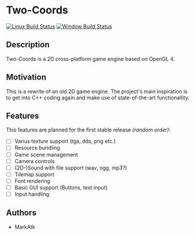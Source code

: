 # Two-Coords

[![Linux Build Status](https://travis-ci.org/markatk/two-coords.svg?branch=master)](https://travis-ci.org/markatk/two-coords)
[![Window Build Status](https://ci.appveyor.com/api/projects/status/github/two-coords?branch=master&svg=true)](https://ci.appveyor.com/project/markatk/two-coords)

## Description

Two-Coords is a 2D cross-platform game engine based on OpenGL 4.

## Motivation

This is a rewrite of an old 2D game engine. The project's main inspiration is to get into C++ coding again and make use of state-of-the-art functionallity.

## Features

This features are planned for the first stable release *(random order)*:
- [ ] Varius texture support (tga, dds, png etc.)
- [ ] Resource bundling
- [ ] Game scene management
- [ ] Camera controls
- [ ] (2D-)Sound with file support (wav, ogg, mp3?)
- [ ] Tilemap support
- [ ] Font rendering
- [ ] Basic GUI support (Buttons, text input)
- [ ] Input handling

## Authors

- MarkAtk
